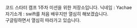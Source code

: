 코드 스타터 캠프 1주차 미션을 위한 저장소입니다.
닉네임 : Yachae</br>
자기소개 : swift를 처음 배우지만 열심히 해보겠습니다.</br>
구글링하면서 열심히 따라가고 있습니다.
